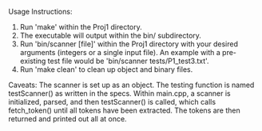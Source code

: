 Usage Instructions:
  1. Run 'make' within the Proj1 directory.
  2. The executable will output within the bin/ subdirectory.
  3. Run 'bin/scanner [file]' within the Proj1 directory with your desired arguments (integers or a single input file).
      An example with a pre-existing test file would be 'bin/scanner tests/P1_test3.txt'.
  4. Run 'make clean' to clean up object and binary files.

Caveats:
  The scanner is set up as an object. The testing function is named testScanner() as written in the specs.
  Within main.cpp, a scanner is initialized, parsed, and then testScanner() is called, which calls fetch_token() until all tokens
  have been extracted. The tokens are then returned and printed out all at once. 
